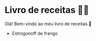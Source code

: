 # Livro de receitas :man_cook:



Olá! Bem-vindo ao meu livro de receitas :wave:

- Estrogonoff de frango